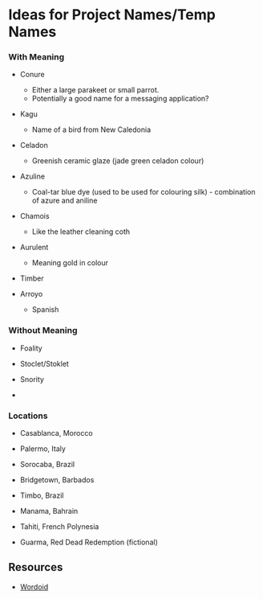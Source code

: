 # Ideas for Project Names/Temp Names

### With Meaning

* Conure
  * Either a large parakeet or small parrot.
  * Potentially a good name for a messaging application?

* Kagu
  * Name of a bird from New Caledonia

* Celadon
  * Greenish ceramic glaze (jade green celadon colour)

* Azuline
  * Coal-tar blue dye (used to be used for colouring silk) - combination of azure and aniline

* Chamois
  * Like the leather cleaning coth

* Aurulent
  * Meaning gold in colour

* Timber

* Arroyo
  * Spanish

### Without Meaning

* Foality

* Stoclet/Stoklet

* Snority

* 


### Locations

* Casablanca, Morocco

* Palermo, Italy

* Sorocaba, Brazil

* Bridgetown, Barbados

* Timbo, Brazil

* Manama, Bahrain

* Tahiti, French Polynesia

* Guarma, Red Dead Redemption (fictional)


## Resources

* [Wordoid](https://wordoid.com/)